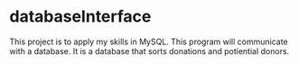 # databaseInterface
This project is to apply my skills in MySQL. This program will communicate with a database. It is a database that sorts donations and potiential donors.
